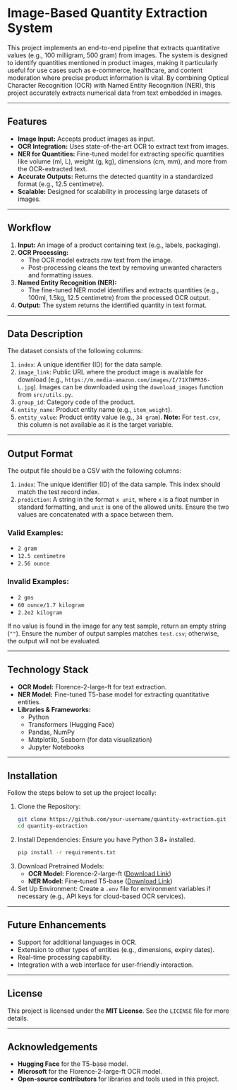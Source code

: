 # Image-Based Quantity Extraction System

This project implements an end-to-end pipeline that extracts quantitative values (e.g., 100 milligram, 500 gram) from images. The system is designed to identify quantities mentioned in product images, making it particularly useful for use cases such as e-commerce, healthcare, and content moderation where precise product information is vital. By combining Optical Character Recognition (OCR) with Named Entity Recognition (NER), this project accurately extracts numerical data from text embedded in images.

---

## Features

- **Image Input:** Accepts product images as input.
- **OCR Integration:** Uses state-of-the-art OCR to extract text from images.
- **NER for Quantities:** Fine-tuned model for extracting specific quantities like volume (ml, L), weight (g, kg), dimensions (cm, mm), and more from the OCR-extracted text.
- **Accurate Outputs:** Returns the detected quantity in a standardized format (e.g., 12.5 centimetre).
- **Scalable:** Designed for scalability in processing large datasets of images.

---

## Workflow

1. **Input:** An image of a product containing text (e.g., labels, packaging).
2. **OCR Processing:**
   - The OCR model extracts raw text from the image.
   - Post-processing cleans the text by removing unwanted characters and formatting issues.
3. **Named Entity Recognition (NER):**
   - The fine-tuned NER model identifies and extracts quantities (e.g., 100ml, 1.5kg, 12.5 centimetre) from the processed OCR output.
4. **Output:** The system returns the identified quantity in text format.

---

## Data Description

The dataset consists of the following columns:

1. `index`: A unique identifier (ID) for the data sample.
2. `image_link`: Public URL where the product image is available for download (e.g., `https://m.media-amazon.com/images/I/71XfHPR36-L.jpg`). Images can be downloaded using the `download_images` function from `src/utils.py`.
3. `group_id`: Category code of the product.
4. `entity_name`: Product entity name (e.g., `item_weight`).
5. `entity_value`: Product entity value (e.g., `34 gram`). **Note:** For `test.csv`, this column is not available as it is the target variable.

---

## Output Format

The output file should be a CSV with the following columns:

1. `index`: The unique identifier (ID) of the data sample. This index should match the test record index.
2. `prediction`: A string in the format `x unit`, where `x` is a float number in standard formatting, and `unit` is one of the allowed units. Ensure the two values are concatenated with a space between them.

### Valid Examples:
- `2 gram`
- `12.5 centimetre`
- `2.56 ounce`

### Invalid Examples:
- `2 gms`
- `60 ounce/1.7 kilogram`
- `2.2e2 kilogram`

If no value is found in the image for any test sample, return an empty string (`""`). Ensure the number of output samples matches `test.csv`; otherwise, the output will not be evaluated.

---

## Technology Stack

- **OCR Model:** Florence-2-large-ft for text extraction.
- **NER Model:** Fine-tuned T5-base model for extracting quantitative entities.
- **Libraries & Frameworks:**
  - Python
  - Transformers (Hugging Face)
  - Pandas, NumPy
  - Matplotlib, Seaborn (for data visualization)
  - Jupyter Notebooks

---

## Installation

Follow the steps below to set up the project locally:

1. Clone the Repository:
   ```sh
   git clone https://github.com/your-username/quantity-extraction.git
   cd quantity-extraction
   ```
2. Install Dependencies: Ensure you have Python 3.8+ installed.
   ```sh
   pip install -r requirements.txt
   ```
3. Download Pretrained Models:
   - **OCR Model:** Florence-2-large-ft ([Download Link](https://huggingface.co/microsoft/Florence-2-large-ft))
   - **NER Model:** Fine-tuned T5-base ([Download Link](https://drive.google.com/drive/folders/1qBvsh-yheqe7x3LzOafUMbvUOJwHmHrn?usp=sharing))
4. Set Up Environment: Create a `.env` file for environment variables if necessary (e.g., API keys for cloud-based OCR services).

---

## Future Enhancements

- Support for additional languages in OCR.
- Extension to other types of entities (e.g., dimensions, expiry dates).
- Real-time processing capability.
- Integration with a web interface for user-friendly interaction.

---

## License

This project is licensed under the **MIT License**. See the `LICENSE` file for more details.

---

## Acknowledgements

- **Hugging Face** for the T5-base model.
- **Microsoft** for the Florence-2-large-ft OCR model.
- **Open-source contributors** for libraries and tools used in this project.
